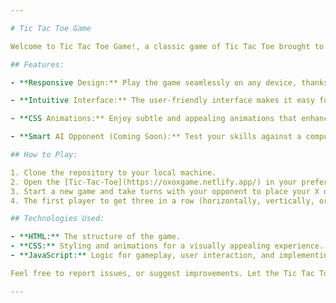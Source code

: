 ```yaml
---

# Tic Tac Toe Game

Welcome to Tic Tac Toe Game!, a classic game of Tic Tac Toe brought to life with HTML, CSS, and JavaScript. This simple yet engaging web application allows users to enjoy the timeless game in a modern and interactive way.

## Features:

- **Responsive Design:** Play the game seamlessly on any device, thanks to the responsive design that adapts to various screen sizes.

- **Intuitive Interface:** The user-friendly interface makes it easy for players to understand the game rules and navigate through the application effortlessly.

- **CSS Animations:** Enjoy subtle and appealing animations that enhance the gaming experience, creating a visually pleasing atmosphere.

- **Smart AI Opponent (Coming Soon):** Test your skills against a computer opponent with an intelligent AI. The AI adapts to your moves, providing a challenging single-player experience.

## How to Play:

1. Clone the repository to your local machine.
2. Open the [Tic-Tac-Toe](https://oxoxgame.netlify.app/) in your preferred web browser.
3. Start a new game and take turns with your opponent to place your X or O on the grid.
4. The first player to get three in a row (horizontally, vertically, or diagonally) wins the game.

## Technologies Used:

- **HTML:** The structure of the game.
- **CSS:** Styling and animations for a visually appealing experience.
- **JavaScript:** Logic for gameplay, user interaction, and implementing the Tic Tac Toe rules.

Feel free to report issues, or suggest improvements. Let the Tic Tac Toe battles begin!

---
```


